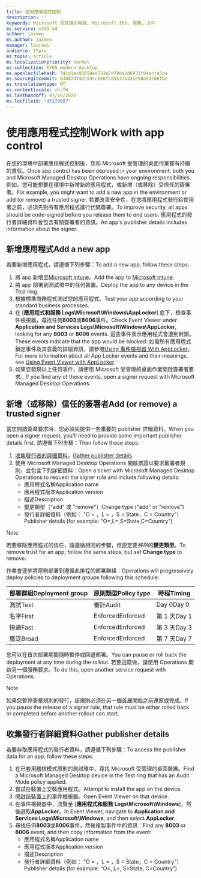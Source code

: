 ```yaml
---
title: 使用應用程式控制
description: ''
keywords: Microsoft 受管理的電腦, Microsoft 365, 服務, 文件
ms.service: m365-md
author: jaimeo
ms.author: jaimeo
manager: laurawi
audience: ITpro
ms.topic: article
ms.localizationpriority: normal
ms.collection: M365-modern-desktop
ms.openlocfilehash: 74cd1ec93058ed733e7d79da2d6932f04acfa5da
ms.sourcegitcommit: 63887d742c59cc660fc85537b335e98a9dc66fbe
ms.translationtype: MT
ms.contentlocale: zh-TW
ms.lasthandoff: 07/18/2020
ms.locfileid: "45170687"
---
```

# <a name="work-with-app-control"></a><span data-ttu-id="56bf3-103">使用應用程式控制</span><span class="sxs-lookup"><span data-stu-id="56bf3-103">Work with app control</span></span>

<span data-ttu-id="56bf3-104">在您的環境中部署應用程式控制後，您和 Microsoft 受管理的桌面作業都有持續的責任。</span><span class="sxs-lookup"><span data-stu-id="56bf3-104">Once app control has been deployed in your environment, both you and Microsoft Managed Desktop Operations have ongoing responsibilities.</span></span> <span data-ttu-id="56bf3-105">例如，您可能想要在環境中新增新的應用程式，或新增（或移除）受信任的簽署者。</span><span class="sxs-lookup"><span data-stu-id="56bf3-105">For example, you might want to add a new app in the environment or add (or remove) a trusted signer.</span></span> <span data-ttu-id="56bf3-106">若要改善安全性，在您將應用程式發行給使用者之前，必須先對所有應用程式進行代碼簽署。</span><span class="sxs-lookup"><span data-stu-id="56bf3-106">To improve security, all apps should be code-signed before you release them to end users.</span></span> <span data-ttu-id="56bf3-107">應用程式的發行者詳細資料會包含有關簽署者的資訊。</span><span class="sxs-lookup"><span data-stu-id="56bf3-107">An app's publisher details includes information about the signer.</span></span>


## <a name="add-a-new-app"></a><span data-ttu-id="56bf3-108">新增應用程式</span><span class="sxs-lookup"><span data-stu-id="56bf3-108">Add a new app</span></span>

<span data-ttu-id="56bf3-109">若要新增應用程式，請遵循下列步驟：</span><span class="sxs-lookup"><span data-stu-id="56bf3-109">To add a new app, follow these steps:</span></span>

1. <span data-ttu-id="56bf3-110">將 app 新增至[Microsoft Intune](https://docs.microsoft.com/mem/intune/apps/apps-win32-app-management)。</span><span class="sxs-lookup"><span data-stu-id="56bf3-110">Add the app to [Microsoft Intune](https://docs.microsoft.com/mem/intune/apps/apps-win32-app-management).</span></span>
2. <span data-ttu-id="56bf3-111">將 app 部署到測試環中的任何裝置。</span><span class="sxs-lookup"><span data-stu-id="56bf3-111">Deploy the app to any device in the Test ring.</span></span> 
3. <span data-ttu-id="56bf3-112">根據標準商務程式測試您的應用程式。</span><span class="sxs-lookup"><span data-stu-id="56bf3-112">Test your app according to your standard business processes.</span></span> 
4. <span data-ttu-id="56bf3-113">在 [**應用程式和服務 Logs\Microsoft\Windows\AppLocker**] 底下，檢查事件檢視器，尋找任何**8003**或**8006**事件。</span><span class="sxs-lookup"><span data-stu-id="56bf3-113">Check Event Viewer under **Application and Services Logs\Microsoft\Windows\AppLocker**, looking for any **8003** or **8006** events.</span></span> <span data-ttu-id="56bf3-114">這些事件表示應用程式會遭到封鎖。</span><span class="sxs-lookup"><span data-stu-id="56bf3-114">These events indicate that the app would be blocked.</span></span> <span data-ttu-id="56bf3-115">如需所有應用程式鎖定事件及其意義的詳細資訊，請參閱[Using 事件檢視器 With AppLocker](https://docs.microsoft.com/windows/security/threat-protection/windows-defender-application-control/applocker/using-event-viewer-with-applocker)。</span><span class="sxs-lookup"><span data-stu-id="56bf3-115">For more information about all App Locker events and their meanings, see [Using Event Viewer with AppLocker](https://docs.microsoft.com/windows/security/threat-protection/windows-defender-application-control/applocker/using-event-viewer-with-applocker).</span></span>
5. <span data-ttu-id="56bf3-116">如果您發現以上任何事件，請使用 Microsoft 受管理的桌面作業開啟簽署者要求。</span><span class="sxs-lookup"><span data-stu-id="56bf3-116">If you find any of these events, open a signer request with Microsoft Managed Desktop Operations.</span></span>

## <a name="add-or-remove-a-trusted-signer"></a><span data-ttu-id="56bf3-117">新增（或移除）信任的簽署者</span><span class="sxs-lookup"><span data-stu-id="56bf3-117">Add (or remove) a trusted signer</span></span>

<span data-ttu-id="56bf3-118">當您開啟簽章要求時，您必須先提供一些重要的 publisher 詳細資料。</span><span class="sxs-lookup"><span data-stu-id="56bf3-118">When you open a signer request, you'll need to provide some important publisher details first.</span></span> <span data-ttu-id="56bf3-119">請遵循下列步驟：</span><span class="sxs-lookup"><span data-stu-id="56bf3-119">Then follow these steps:</span></span>

1. <span data-ttu-id="56bf3-120">[收集發行者的詳細資料](#gather-publisher-details)。</span><span class="sxs-lookup"><span data-stu-id="56bf3-120">[Gather publisher details](#gather-publisher-details).</span></span>
2. <span data-ttu-id="56bf3-121">使用 Microsoft Managed Desktop Operations 開啟票證以要求籤署者規則，並包含下列詳細資料：</span><span class="sxs-lookup"><span data-stu-id="56bf3-121">Open a ticket with Microsoft Managed Desktop Operations to request the signer rule and include following details:</span></span>  
    - <span data-ttu-id="56bf3-122">應用程式名稱</span><span class="sxs-lookup"><span data-stu-id="56bf3-122">Application name</span></span> 
    - <span data-ttu-id="56bf3-123">應用程式版本</span><span class="sxs-lookup"><span data-stu-id="56bf3-123">Application version</span></span> 
    - <span data-ttu-id="56bf3-124">描述</span><span class="sxs-lookup"><span data-stu-id="56bf3-124">Description</span></span> 
    - <span data-ttu-id="56bf3-125">變更類型（"add" 或 "remove"）</span><span class="sxs-lookup"><span data-stu-id="56bf3-125">Change type ("add" or "remove")</span></span>  
    - <span data-ttu-id="56bf3-126">發行者詳細資料（例如： "O = <publisher name> ，L = <location> ，S = State，C = Country"）</span><span class="sxs-lookup"><span data-stu-id="56bf3-126">Publisher details (for example: “O=<publisher name>,L=<location>,S=State,C=Country”)</span></span> 

> [!NOTE]
> <span data-ttu-id="56bf3-127">若要移除應用程式的信任，請遵循相同的步驟，但設定要*移除*的**變更類型**。</span><span class="sxs-lookup"><span data-stu-id="56bf3-127">To remove trust for an app, follow the same steps, but set **Change type** to *remove*.</span></span>

<span data-ttu-id="56bf3-128">作業會逐步將原則部署到遵循此排程的部署群組：</span><span class="sxs-lookup"><span data-stu-id="56bf3-128">Operations will progressively deploy policies to deployment groups following this schedule:</span></span>


|<span data-ttu-id="56bf3-129">部署群組</span><span class="sxs-lookup"><span data-stu-id="56bf3-129">Deployment group</span></span>  |<span data-ttu-id="56bf3-130">原則類型</span><span class="sxs-lookup"><span data-stu-id="56bf3-130">Policy type</span></span>  |<span data-ttu-id="56bf3-131">時程</span><span class="sxs-lookup"><span data-stu-id="56bf3-131">Timing</span></span>  |
|---------|---------|---------|
|<span data-ttu-id="56bf3-132">測試</span><span class="sxs-lookup"><span data-stu-id="56bf3-132">Test</span></span>     |  <span data-ttu-id="56bf3-133">審計</span><span class="sxs-lookup"><span data-stu-id="56bf3-133">Audit</span></span>       |  <span data-ttu-id="56bf3-134">Day 0</span><span class="sxs-lookup"><span data-stu-id="56bf3-134">Day 0</span></span>       |
|<span data-ttu-id="56bf3-135">名字</span><span class="sxs-lookup"><span data-stu-id="56bf3-135">First</span></span>     | <span data-ttu-id="56bf3-136">Enforced</span><span class="sxs-lookup"><span data-stu-id="56bf3-136">Enforced</span></span>        | <span data-ttu-id="56bf3-137">第 1 天</span><span class="sxs-lookup"><span data-stu-id="56bf3-137">Day 1</span></span>        |
|<span data-ttu-id="56bf3-138">快速</span><span class="sxs-lookup"><span data-stu-id="56bf3-138">Fast</span></span>     | <span data-ttu-id="56bf3-139">Enforced</span><span class="sxs-lookup"><span data-stu-id="56bf3-139">Enforced</span></span>        |  <span data-ttu-id="56bf3-140">第 3 天</span><span class="sxs-lookup"><span data-stu-id="56bf3-140">Day 3</span></span>       |
|<span data-ttu-id="56bf3-141">廣泛</span><span class="sxs-lookup"><span data-stu-id="56bf3-141">Broad</span></span>     | <span data-ttu-id="56bf3-142">Enforced</span><span class="sxs-lookup"><span data-stu-id="56bf3-142">Enforced</span></span>        |  <span data-ttu-id="56bf3-143">第 7 天</span><span class="sxs-lookup"><span data-stu-id="56bf3-143">Day 7</span></span>       |


<span data-ttu-id="56bf3-144">您可以在首次部署期間隨時暫停或回退部署。</span><span class="sxs-lookup"><span data-stu-id="56bf3-144">You can pause or roll back the deployment at any time during the rollout.</span></span> <span data-ttu-id="56bf3-145">若要這麼做，請使用 Operations 開啟另一個服務要求。</span><span class="sxs-lookup"><span data-stu-id="56bf3-145">To do this, open another service request with Operations.</span></span>

> [!NOTE]
> <span data-ttu-id="56bf3-146">如果您暫停簽章規則的發行，該規則必須在另一個首展開始之前還原或完成。</span><span class="sxs-lookup"><span data-stu-id="56bf3-146">If you pause the release of a signer rule, that rule must be either rolled back or completed before another rollout can start.</span></span>

## <a name="gather-publisher-details"></a><span data-ttu-id="56bf3-147">收集發行者詳細資料</span><span class="sxs-lookup"><span data-stu-id="56bf3-147">Gather publisher details</span></span>

<span data-ttu-id="56bf3-148">若要存取應用程式的發行者資料，請遵循下列步驟：</span><span class="sxs-lookup"><span data-stu-id="56bf3-148">To access the publisher data for an app, follow these steps:</span></span>

1. <span data-ttu-id="56bf3-149">在已套用稽核模式原則的測試環中，尋找 Microsoft 受管理的桌面裝置。</span><span class="sxs-lookup"><span data-stu-id="56bf3-149">Find a Microsoft Managed Desktop device in the Test ring that has an Audit Mode policy applied.</span></span> 
2. <span data-ttu-id="56bf3-150">嘗試在裝置上安裝應用程式。</span><span class="sxs-lookup"><span data-stu-id="56bf3-150">Attempt to install the app on the device.</span></span>
3. <span data-ttu-id="56bf3-151">開啟該裝置上的事件檢視器。</span><span class="sxs-lookup"><span data-stu-id="56bf3-151">Open Event Viewer on that device.</span></span> 
4. <span data-ttu-id="56bf3-152">在事件檢視器中，流覽至 [**應用程式和服務 Logs\Microsoft\Windows**]，然後選取**AppLocker**。</span><span class="sxs-lookup"><span data-stu-id="56bf3-152">In Event Viewer, navigate to **Application and Services Logs\Microsoft\Windows**, and then select **AppLocker**.</span></span> 
5. <span data-ttu-id="56bf3-153">尋找任何**8003**或**8006**事件，然後複製事件中的資訊：</span><span class="sxs-lookup"><span data-stu-id="56bf3-153">Find any **8003** or **8006** event, and then copy information from the event:</span></span> 
    - <span data-ttu-id="56bf3-154">應用程式名稱</span><span class="sxs-lookup"><span data-stu-id="56bf3-154">Application name</span></span> 
    - <span data-ttu-id="56bf3-155">應用程式版本</span><span class="sxs-lookup"><span data-stu-id="56bf3-155">Application version</span></span> 
    - <span data-ttu-id="56bf3-156">描述</span><span class="sxs-lookup"><span data-stu-id="56bf3-156">Description</span></span> 
    - <span data-ttu-id="56bf3-157">發行者詳細資料（例如： "O = <publisher name> ，L = <location> ，S = State，C = Country"）</span><span class="sxs-lookup"><span data-stu-id="56bf3-157">Publisher details (for example: “O=<publisher name>, L=<location>, S=State, C=Country”)</span></span> 